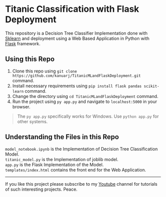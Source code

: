# Titanic Classification with Flask Deployment

This repository is a Decision Tree Classifier Implementation done with <a href="https://github.com/scikit-learn/scikit-learn">Sklearn</a> and deployment using a Web Based Application in Python with <a href="https://github.com/pallets/flask">Flask</a> framework.

## Using this Repo

1. Clone this repo using ```git clone https://github.com/kanuarj/TitanicMLandFlaskDeployment.git``` command.
2. Install necessary requirements using ```pip install flask pandas scikit-learn``` command.
3. Change the directory using ```cd TitanicMLandFlaskDeployment``` command.
4. Run the project using ```py app.py``` and navigate to ```localhost:5000``` in your browser.

> The `py app.py` specifically works for Windows. Use `python app.py` for other systems.

## Understanding the Files in this Repo

`model_notebook.ipynb` is the Implementation of Decision Tree Classification Model.<br>
`titanic_model.py` is the Implementation of joblib model.<br>
`app.py` is the Flask Implementation of the Model.<br>
`templates/index.html` contains the front end for the Web Application.

<hr>
If you like this project please subscribe to my <a href="https://www.youtube.com/c/RaunakJoshi">Youtube</a> channel for tutorials of such interesting projects. Peace.
